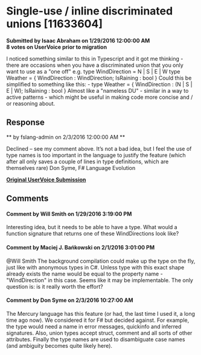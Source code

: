 # Single-use / inline discriminated unions [11633604] #

**Submitted by Isaac Abraham on 1/29/2016 12:00:00 AM**  
**8 votes on UserVoice prior to migration**  

I noticed something similar to this in Typescript and it got me thinking - there are occasions when you have a discriminated union that you only want to use as a "one off" e.g.
type WindDirection = N | S | E | W
type Weather = { WindDirection : WindDirection; IsRaining : bool }
Could this be simplified to something like this: -
type Weather = { WindDirection : (N | S | E | W); IsRaining : bool }
Almost like a "nameless DU" - similar in a way to active patterns - which might be useful in making code more concise and / or reasoning about.



## Response ##
** by fslang-admin on 2/3/2016 12:00:00 AM **

Declined – see my comment above.
It’s not a bad idea, but I feel the use of type names is too important in the language to justify the feature (which after all only saves a couple of lines in type definitions, which are themselves rare)
Don Syme, F# Language Evolution


**[Original UserVoice Submission](https://fslang.uservoice.com/forums/245727-f-language/suggestions/11633604)**


## Comments ##


#### Comment by Will Smith on 1/29/2016 3:19:00 PM ####
Interesting idea, but it needs to be able to have a type. What would a function signature that returns one of these WindDirections look like?


#### Comment by Maciej J. Bańkowski on 2/1/2016 3:01:00 PM ####
@Will Smith The background compilation could make up the type on the fly, just like with anonymous types in C#. Unless type with this exact shape already exists the name would be equal to the property name - "WindDirection" in this case. Seems like it may be implementable.
The only question is: is it really worth the effort?


#### Comment by Don Syme on 2/3/2016 10:27:00 AM ####
The Mercury language has this feature (or had, the last time I used it, a long time ago now). We considered it for F# but decided against.
For example, the type would need a name in error messages, quickinfo and inferred signatures. Also, union types accept struct, comment and all sorts of other attributes. Finally the type names are used to disambiguate case names (and ambiguity becomes quite likely here).


